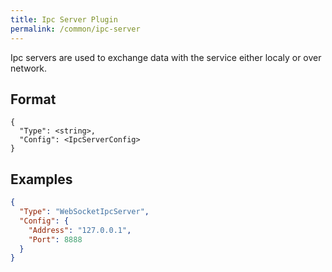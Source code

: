```yaml
---
title: Ipc Server Plugin
permalink: /common/ipc-server
---
```


Ipc servers are used to exchange data with the service either localy or over network.

## Format
~~~
{
  "Type": <string>,
  "Config": <IpcServerConfig>
}
~~~

## Examples

~~~ json
{
  "Type": "WebSocketIpcServer",
  "Config": {
    "Address": "127.0.0.1",
    "Port": 8888
  }
}
~~~